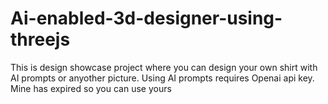# Ai-enabled-3d-designer-using-threejs

This is design showcase project where you can design your own shirt with AI prompts or anyother picture. Using AI prompts requires Openai api key. Mine has expired so you can use yours 
